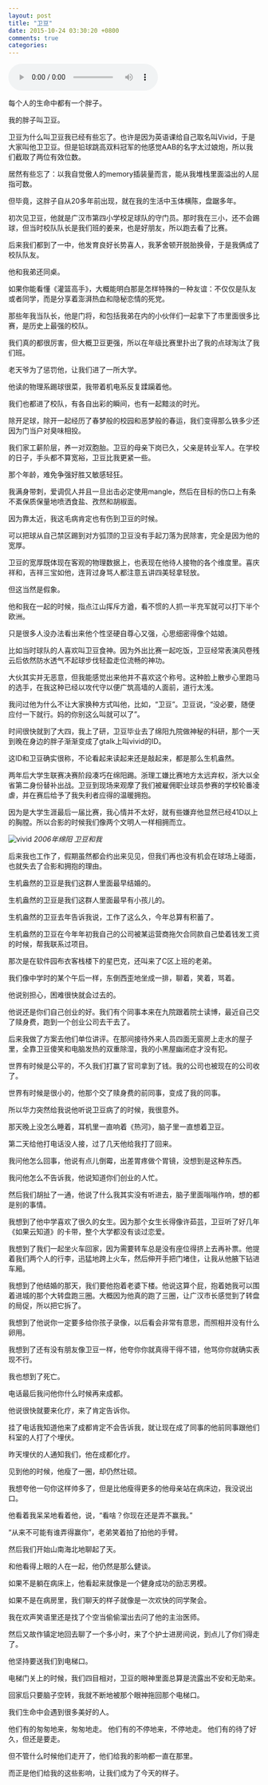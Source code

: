 ```yaml
---
layout: post
title: "卫豆"
date: 2015-10-24 03:30:20 +0800
comments: true
categories: 
---
```


<audio controls loop preload autoplay width="800"><source src="http://mr3.douban.com/201510250009/e0b3886130a9e29ff2cc037795803fce/view/musicianmp3/mp3/x17190732.mp3"></audio>

每个人的生命中都有一个胖子。

我的胖子叫卫豆。

卫豆为什么叫卫豆我已经有些忘了。也许是因为英语课给自己取名叫Vivid，于是大家叫他卫卫豆。但是铅球跳高双料冠军的他感觉AAB的名字太过娘炮，所以我们截取了两位有效位数。

居然有些忘了：以我自觉傲人的memory插装量而言，能从我堆栈里面溢出的人屈指可数。

但毕竟，这胖子自从20多年前出现，就在我的生活中玉体横陈，盘踞多年。

初次见卫豆，他就是广汉市第四小学校足球队的守门员。那时我在三小，还不会踢球，但当时校队队长是我们班的姜来，也是好朋友，所以跑去看了比赛。

后来我们都到了一中，他发育良好长势喜人，我茅舍顿开脱胎换骨，于是我俩成了校队队友。

他和我弟还同桌。

如果你能看懂《灌篮高手》，大概能明白那是怎样特殊的一种友谊：不仅仅是队友或者同学，而是分享着澎湃热血和隐秘恋情的死党。

那些年我当队长，他是门将，和包括我弟在内的小伙伴们一起拿下了市里面很多比赛，是历史上最强的校队。

我们真的都很厉害，但大概卫豆更强，所以在年级比赛里扑出了我的点球淘汰了我们班。

老天爷为了惩罚他，让我们进了一所大学。

他读的物理系踢球很菜，我带着机电系反复蹂躏着他。

我们也都进了校队，有各自出彩的瞬间，也有一起黯淡的时光。

除开足球，除开一起经历了春梦般的校园和恶梦般的春运，我们变得那么铁多少还因为门当户对臭味相投。

我们家工薪阶层，养一对双胞胎。卫豆的母亲下岗已久，父亲是转业军人。在学校的日子，手头都不算宽裕，卫豆比我更紧一些。

那个年龄，难免争强好胜又敏感轻狂。

我满身带刺，爱调侃人并且一旦出击必定使用mangle，然后在目标的伤口上有条不紊保质保量地喷洒食盐、孜然和胡椒面。

因为靠太近，我这毛病肯定也有伤到卫豆的时候。

可以把球从自己禁区踢到对方弧顶的卫豆没有手起刀落为民除害，完全是因为他的宽厚。

卫豆的宽厚既体现在客观的物理数据上，也表现在他待人接物的各个维度里。喜庆祥和，吉祥三宝如他，连背过身骂人都注意五讲四美轻拿轻放。

但这当然是假象。

他和我在一起的时候，指点江山挥斥方遒，看不惯的人抓一半充军就可以打下半个欧洲。

只是很多人没办法看出来他个性坚硬自尊心又强，心思细密得像个姑娘。

比如当时球队的人喜欢叫卫豆食神。因为外出比赛一起吃饭，卫豆经常表演风卷残云后依然防水透气不起球步伐轻盈走位流畅的神功。

大伙其实并无恶意，但我能感觉出来他并不喜欢这个称号。这种脸上散步心里跑马的选手，在我这种已经以攻代守以便广筑高墙的人面前，道行太浅。

我问过他为什么不让大家换种方式叫他，比如，“卫豆”。卫豆说，“没必要，随便应付一下就行。妈的你别这么叫就可以了”。

时间很快就到了大四，我上了研，卫豆毕业去了绵阳九院做神秘的科研，那个一天到晚在身边的胖子渐渐变成了gtalk上叫vivid的ID。

这ID和卫豆确实很称，不论看起来读起来还是敲起来，都是那么生机盎然。

两年后大学生联赛决赛阶段凑巧在绵阳踢。浙理工嫌比赛地方太远弃权，浙大以全省第二身份替补出战。卫豆到现场来观摩了我们被雇佣职业球员参赛的学校轮番凌虐，并在赛后给予了我失利者应得的温暖拥抱。

因为是大学生涯最后一届比赛，我心情并不太好，就有些嫌弃他显然已经41D以上的胸膛。所以合影的时候我们像两个文明人一样相拥而立。

![vivid](/downloads/images/2015_10/vivid.png "Don't touch me...")
*2006年绵阳 卫豆和我*

后来我也工作了，假期虽然都会约出来见见，但我们再也没有机会在球场上碰面，也就失去了合影和拥抱的理由。

生机盎然的卫豆是我们这群人里面最早结婚的。

生机盎然的卫豆是我们这群人里面最早有小孩儿的。

生机盎然的卫豆去年告诉我说，工作了这么久，今年总算有积蓄了。

生机盎然的卫豆在今年年初我自己的公司被某运营商拖欠合同款自己垫着钱发工资的时候，帮我联系过项目。

那次是在软件园布衣客栈楼下的星巴克，还叫来了C区上班的老弟。

我们像中学时的某个午后一样，东倒西歪地坐成一排，聊着，笑着，骂着。

他说别担心，困难很快就会过去的。

他说还是你们自己创业的好。我们有个同事本来在九院跟着院士读博，最近自己交了赎身费，跑到一个创业公司去干去了。

后来我做了方案去他们单位讲评。在那间接待外来人员四面无窗房上走水的屋子里，全靠卫豆傻笑和电脑发热的双重除湿，我的小黑屋幽闭症才没有犯。

世界有时候是公平的，不久我们打赢了官司拿到了钱。我的公司也被现在的公司收了。

世界有时候是很小的，他那个交了赎身费的前同事，变成了我的同事。

所以华力突然给我说他听说卫豆病了的时候，我很意外。

那天晚上没怎么睡着，耳机里一直响着《热河》，脑子里一直想着卫豆。

第二天给他打电话没人接，过了几天他给我打了回来。

我问他怎么回事，他说有点儿倒霉，出差胃疼做个胃镜，没想到是这种东西。

我问他怎么不告诉我，他说知道你们创业的人忙。

然后我们胡扯了一通，他说了什么我其实没有听进去，脑子里面嗡嗡作响，想的都是别的事情。

我想到了他中学喜欢了很久的女生。因为那个女生长得像许茹芸，卫豆听了好几年《如果云知道》的卡带，整个大学都没有谈过恋爱。

我想到了我们一起坐火车回家，因为需要转车总是没有座位得挤上去再补票。他提着我们两个人的行李，迅猛地跨上火车，然后伸开手把门堵住，让我从他腋下钻进车厢。

我想到了他结婚的那天，我们要他抱着老婆下楼。他说这算个屁，抱着她我可以围着进城的那个大转盘跑三圈。大概因为他真的跑了三圈，让广汉市长感觉到了转盘的局促，所以把它拆了。

我想到了他说你一定要多给你孩子录像，以后看会非常有意思，而照相并没有什么卵用。

我想到了还有没有朋友像卫豆一样，他夸你你就真得干得不错，他骂你你就确实表现不行。

我也想到了死亡。

电话最后我问他你什么时候再来成都。

他说很快就要来化疗，来了肯定告诉你。

挂了电话我知道他来了成都肯定不会告诉我，就让现在成了同事的他前同事跟他们科室的人打了个埋伏。

昨天埋伏的人通知我们，他在成都化疗。

见到他的时候，他瘦了一圈，却仍然壮硕。

我想夸他一句你这样帅多了，但是比他瘦得更多的他母亲站在病床边，我没说出口。

他看着我呆呆地看着他，说，“看啥？你现在还是弄不赢我。”

“从来不可能有谁弄得赢你”，老弟笑着拍了拍他的手臂。

然后我们开始山南海北地聊起了天。

和他看得上眼的人在一起，他仍然是那么健谈。

如果不是躺在病床上，他看起来就像是一个健身成功的励志男模。

如果不是在病房里，我们聊天的样子就像是一次欢快的同学聚会。

我在欢声笑语里还是找了个空当偷偷溜出去问了他的主治医师。

然后又故作镇定地回去聊了一个多小时，来了个护士进房间说，到点儿了你们得走了。

他坚持要送我们到电梯口。

电梯门关上的时候，我们四目相对，卫豆的眼神里面总算是流露出不安和无助来。

回家后只要脑子空转，我就不断地被那个眼神拖回那个电梯口。

我们生命中会遇到很多美好的人。

他们有的匆匆地来，匆匆地走。
他们有的不停地来，不停地走。
他们有的待了好久，但还是要走。

但不管什么时候他们走开了，他们给我的影响都一直在那里。

而正是他们给我的这些影响，让我们成为了今天的样子。


